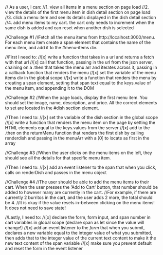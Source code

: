 // As a user, I can:
//1. view all items in a menu section on page load
//2. view the details of the first menu item in dish detail section on page load
//3. click a menu item and see its details displayed in the dish detail section
//4. add menu items to my cart. the cart only needs to increment when the same dish is added and can reset when another dish is selected

//Challenge #1
//Fetch all the menu items from http://localhost:3000/menu. For each menu item create a span element that contains the name of the menu item, and add it to the #menu-items div.

//First I need to:
//[x] write a function that takes in a url and returns a fetch with that url
//[x] call that function, passing in the url from the json server, chaining on a .then that takes the menu arr and iterates across it, passing in a callback function that renders the menu
//[x] set the variable of the menu items div in the global scope
//[x] write a function that renders the menu by creating a span element, setting that span text equal to the keys.value of the menu item, and appending it to the DOM

//Challenge #2
//When the page loads, display the first menu item. You should set the image, name, description, and price. All the correct elements to set are located in the #dish section element.

//Then I need to:
//[x] set the variable of the dish section in the global scope
//[x] write a function that renders the menu item on the page by setting the HTML elements equal to the keys.values from the server
//[x] add to the .then on the returnMenu function that renders the first dish by calling renderdish and passing in the menuArr with a [0] to locate as first in the array

//Challenge #3
//When the user clicks on the menu items on the left, they should see all the details for that specific menu item.

//Then I need to:
//[x] add an event listener to the span that when you click, calls on renderDish and passes in the menu object

//Challenge #4
//The user should be able to add the menu items to their cart. When the user presses the 'Add to Cart' button, that number should be added to however many are currently in the cart.
//For example, if there are currently 2 burritos in the cart, and the user adds 2 more, the total should be 4.
//It is okay if the value resets in-between clicking on the menu items! It does not need to save state!

//Lastly, I need to:
//[x] declare the form, form input, and span number in cart variables in global scope (declare span as let since the value will change!)
//[x] add an event listener to the *form* that when you submit, declares a new variable equal to the integer value of what you submitted, then adds that to the integer value of the current text content to make it the new text content of the span variable
//[x] make sure you prevent default and reset the form in the event listener
